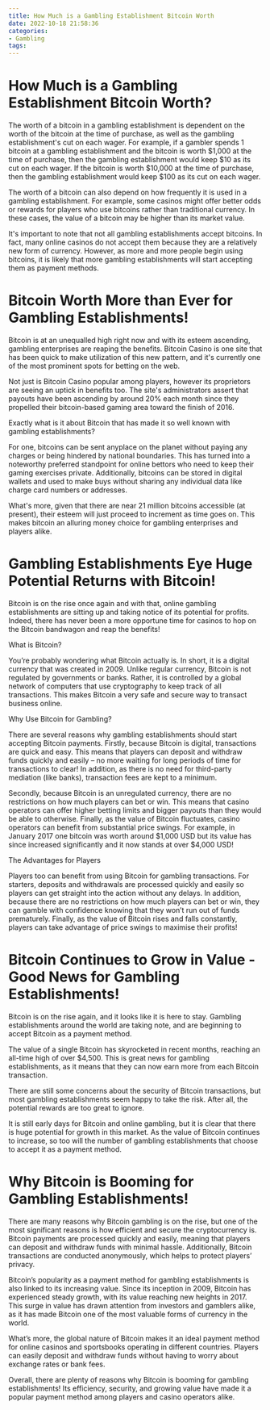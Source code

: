 ```yaml
---
title: How Much is a Gambling Establishment Bitcoin Worth
date: 2022-10-18 21:58:36
categories:
- Gambling
tags:
---
```



#  How Much is a Gambling Establishment Bitcoin Worth?

The worth of a bitcoin in a gambling establishment is dependent on the worth of the bitcoin at the time of purchase, as well as the gambling establishment's cut on each wager. For example, if a gambler spends 1 bitcoin at a gambling establishment and the bitcoin is worth $1,000 at the time of purchase, then the gambling establishment would keep $10 as its cut on each wager. If the bitcoin is worth $10,000 at the time of purchase, then the gambling establishment would keep $100 as its cut on each wager.

The worth of a bitcoin can also depend on how frequently it is used in a gambling establishment. For example, some casinos might offer better odds or rewards for players who use bitcoins rather than traditional currency. In these cases, the value of a bitcoin may be higher than its market value.

It's important to note that not all gambling establishments accept bitcoins. In fact, many online casinos do not accept them because they are a relatively new form of currency. However, as more and more people begin using bitcoins, it is likely that more gambling establishments will start accepting them as payment methods.

#  Bitcoin Worth More than Ever for Gambling Establishments!

Bitcoin is at an unequalled high right now and with its esteem ascending, gambling enterprises are reaping the benefits. Bitcoin Casino is one site that has been quick to make utilization of this new pattern, and it's currently one of the most prominent spots for betting on the web.

Not just is Bitcoin Casino popular among players, however its proprietors are seeing an uptick in benefits too. The site's administrators assert that payouts have been ascending by around 20% each month since they propelled their bitcoin-based gaming area toward the finish of 2016.

Exactly what is it about Bitcoin that has made it so well known with gambling establishments?

For one, bitcoins can be sent anyplace on the planet without paying any charges or being hindered by national boundaries. This has turned into a noteworthy preferred standpoint for online bettors who need to keep their gaming exercises private. Additionally, bitcoins can be stored in digital wallets and used to make buys without sharing any individual data like charge card numbers or addresses.

What's more, given that there are near 21 million bitcoins accessible (at present), their esteem will just proceed to increment as time goes on. This makes bitcoin an alluring money choice for gambling enterprises and players alike.

#  Gambling Establishments Eye Huge Potential Returns with Bitcoin!

Bitcoin is on the rise once again and with that, online gambling establishments are sitting up and taking notice of its potential for profits. Indeed, there has never been a more opportune time for casinos to hop on the Bitcoin bandwagon and reap the benefits!

What is Bitcoin?

You’re probably wondering what Bitcoin actually is. In short, it is a digital currency that was created in 2009. Unlike regular currency, Bitcoin is not regulated by governments or banks. Rather, it is controlled by a global network of computers that use cryptography to keep track of all transactions. This makes Bitcoin a very safe and secure way to transact business online.

Why Use Bitcoin for Gambling?

There are several reasons why gambling establishments should start accepting Bitcoin payments. Firstly, because Bitcoin is digital, transactions are quick and easy. This means that players can deposit and withdraw funds quickly and easily – no more waiting for long periods of time for transactions to clear! In addition, as there is no need for third-party mediation (like banks), transaction fees are kept to a minimum.

Secondly, because Bitcoin is an unregulated currency, there are no restrictions on how much players can bet or win. This means that casino operators can offer higher betting limits and bigger payouts than they would be able to otherwise. Finally, as the value of Bitcoin fluctuates, casino operators can benefit from substantial price swings. For example, in January 2017 one bitcoin was worth around $1,000 USD but its value has since increased significantly and it now stands at over $4,000 USD!

The Advantages for Players

Players too can benefit from using Bitcoin for gambling transactions. For starters, deposits and withdrawals are processed quickly and easily so players can get straight into the action without any delays. In addition, because there are no restrictions on how much players can bet or win, they can gamble with confidence knowing that they won’t run out of funds prematurely. Finally, as the value of Bitcoin rises and falls constantly, players can take advantage of price swings to maximise their profits!

#  Bitcoin Continues to Grow in Value - Good News for Gambling Establishments!

Bitcoin is on the rise again, and it looks like it is here to stay. Gambling establishments around the world are taking note, and are beginning to accept Bitcoin as a payment method.

The value of a single Bitcoin has skyrocketed in recent months, reaching an all-time high of over $4,500. This is great news for gambling establishments, as it means that they can now earn more from each Bitcoin transaction.

There are still some concerns about the security of Bitcoin transactions, but most gambling establishments seem happy to take the risk. After all, the potential rewards are too great to ignore.

It is still early days for Bitcoin and online gambling, but it is clear that there is huge potential for growth in this market. As the value of Bitcoin continues to increase, so too will the number of gambling establishments that choose to accept it as a payment method.

#  Why Bitcoin is Booming for Gambling Establishments!

There are many reasons why Bitcoin gambling is on the rise, but one of the most significant reasons is how efficient and secure the cryptocurrency is. Bitcoin payments are processed quickly and easily, meaning that players can deposit and withdraw funds with minimal hassle. Additionally, Bitcoin transactions are conducted anonymously, which helps to protect players’ privacy.

Bitcoin’s popularity as a payment method for gambling establishments is also linked to its increasing value. Since its inception in 2009, Bitcoin has experienced steady growth, with its value reaching new heights in 2017. This surge in value has drawn attention from investors and gamblers alike, as it has made Bitcoin one of the most valuable forms of currency in the world.

What’s more, the global nature of Bitcoin makes it an ideal payment method for online casinos and sportsbooks operating in different countries. Players can easily deposit and withdraw funds without having to worry about exchange rates or bank fees.

Overall, there are plenty of reasons why Bitcoin is booming for gambling establishments! Its efficiency, security, and growing value have made it a popular payment method among players and casino operators alike.